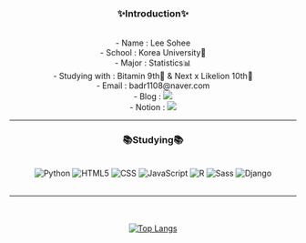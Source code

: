 <div align = "center">
  <h3>✨Introduction✨</h3>
  <br/>
   - Name : Lee Sohee
   <br/>
   - School : Korea University🐯
   <br/>
   - Major : Statistics📊
   <br/>
   - Studying with : Bitamin 9th🍊 & Next x Likelion 10th🦁
   <br/>
   - Email : badr1108@naver.com
   <br/>
   - Blog :  <a href="https://issoy0514.tistory.com/" target="_blank"><img src="https://img.shields.io/badge/Tistory-000000?style=flat-square&logo=Tistory&logoColor=white"/></a>
      <br/>
   - Notion :  <a href="https://www.notion.so/s-Notion-2d7fc0de8ee34c0eab864f96420d1ed7" target="_blank"><img src="https://img.shields.io/badge/Notion-000000?style=flat-square&logo=Notion&logoColor=white"/></a>
   
  ---------------------------------
  <h3>📚Studying📚</h3>
  <br/>
  <img alt="Python" src ="https://img.shields.io/badge/Python-3776AB.svg?&style=flat-square&logo=Python&logoColor=white"/>
  <img alt="HTML5" src ="https://img.shields.io/badge/HTML5-E34F26.svg?&style=flat-square&logo=HTML5&logoColor=white"/>
  <img alt="CSS" src ="https://img.shields.io/badge/CSS-945DD6.svg?&style=flat-square&logo=CSS3&logoColor=white"/>
  <img alt="JavaScript" src ="https://img.shields.io/badge/JavaScript-F7DF1E.svg?&style=flat-square&logo=JavaScript&logoColor=white"/>
  <img alt="R" src ="https://img.shields.io/badge/R-276DC3.svg?&style=flat-square&logo=R&logoColor=white"/>
  <img alt="Sass" src ="https://img.shields.io/badge/Sass-34E27A.svg?&style=flat-square&logo=Sass&logoColor=white"/>
  <img alt="Django" src ="https://img.shields.io/badge/Django-2E27A.svg?&style=flat-square&logo=Django&logoColor=white"/>
  <br/><br/>
  
  --------------------------------
  <br/><br/>
  [![Top Langs](https://github-readme-stats.vercel.app/api/top-langs/?username=ssoy0514&layout=compact)](https://github.com/ssoy0514/github-readme-stats)

</div>





<!--
**ssoy0514/ssoy0514** is a ✨ _special_ ✨ repository because its `README.md` (this file) appears on your GitHub profile.

Here are some ideas to get you started:

- 🔭 I’m currently working on ...
- 🌱 I’m currently learning ...
- 👯 I’m looking to collaborate on ...
- 🤔 I’m looking for help with ...
- 💬 Ask me about ...
- 📫 How to reach me: ...
- 😄 Pronouns: ...
- ⚡ Fun fact: ...
-->
